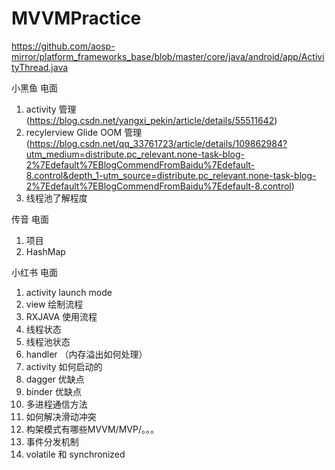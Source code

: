 # MVVMPractice

https://github.com/aosp-mirror/platform_frameworks_base/blob/master/core/java/android/app/ActivityThread.java


小黑鱼 电面
1. activity 管理 (https://blog.csdn.net/yangxi_pekin/article/details/55511642)
2. recylerview Glide OOM 管理 (https://blog.csdn.net/qq_33761723/article/details/109862984?utm_medium=distribute.pc_relevant.none-task-blog-2%7Edefault%7EBlogCommendFromBaidu%7Edefault-8.control&depth_1-utm_source=distribute.pc_relevant.none-task-blog-2%7Edefault%7EBlogCommendFromBaidu%7Edefault-8.control)
3. 线程池了解程度

传音 电面
1. 项目
2. HashMap

小红书 电面
1. activity launch mode
2. view 绘制流程
3. RXJAVA 使用流程
4. 线程状态
5. 线程池状态
6. handler （内存溢出如何处理）
7. activity 如何启动的
8. dagger 优缺点
9. binder 优缺点
11. 多进程通信方法
12. 如何解决滑动冲突
13. 构架模式有哪些MVVM/MVP/。。。
14. 事件分发机制
15. volatile 和 synchronized
